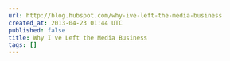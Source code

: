 ```yaml
---
url: http://blog.hubspot.com/why-ive-left-the-media-business
created_at: 2013-04-23 01:44 UTC
published: false
title: Why I've Left the Media Business
tags: []
---
```



